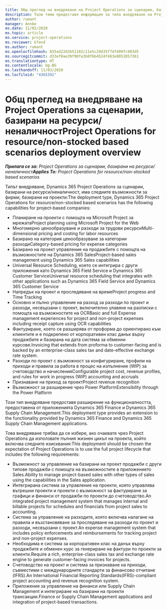 ```yaml
---
title: Общ преглед на внедряване на Project Operations за сценарии, базирани на ресурси/неналичност
description: Тази тема предоставя информация за типа внедряване на Project Operations за сценарии, базирани на ресурси/неналичност.
author: rumant
manager: Annbe
ms.date: 11/02/2020
ms.topic: article
ms.service: project-operations
ms.reviewer: kfend
ms.author: rumant
ms.openlocfilehash: 035ad22d2b51182c11e5c29d35f74f499fc903d5
ms.sourcegitcommit: d33ef0ae39f90fe3b0f6b4524f483e8052057361
ms.translationtype: HT
ms.contentlocale: bg-BG
ms.lasthandoff: 11/03/2020
ms.locfileid: "4365391"
---
```

# <a name="project-operations-for-resourcenon-stocked-based-scenarios-deployment-overview"></a><span data-ttu-id="a0ee2-103">Общ преглед на внедряване на Project Operations за сценарии, базирани на ресурси/неналичност</span><span class="sxs-lookup"><span data-stu-id="a0ee2-103">Project Operations for resource/non-stocked based scenarios deployment overview</span></span>

<span data-ttu-id="a0ee2-104">_**Прилага се за:** Project Operations за сценарии, базирани на ресурси/неналичност_</span><span class="sxs-lookup"><span data-stu-id="a0ee2-104">_**Applies To:** Project Operations for resource/non-stocked based scenarios_</span></span>

<span data-ttu-id="a0ee2-105">Типът внедряване, Dynamics 365 Project Operations за сценарии, базирани на ресурси/неналичност, има следните възможности за фирми, базирани на проекти:</span><span class="sxs-lookup"><span data-stu-id="a0ee2-105">The deployment type, Dynamics 365 Project Operations for resource/non-stocked based scenarios has the following capabilities for project-based companies:</span></span>

- <span data-ttu-id="a0ee2-106">Планиране на проекти с помощта на Microsoft Project за мрежата</span><span class="sxs-lookup"><span data-stu-id="a0ee2-106">Project planning using Microsoft Project for the Web</span></span>
- <span data-ttu-id="a0ee2-107">Многомерно ценообразуване и разходи за трудови ресурси</span><span class="sxs-lookup"><span data-stu-id="a0ee2-107">Multi-dimensional pricing and costing for labor resources</span></span>
- <span data-ttu-id="a0ee2-108">Базирано на категория ценообразуване за категории разходи</span><span class="sxs-lookup"><span data-stu-id="a0ee2-108">Category-based pricing for expense categories</span></span>
- <span data-ttu-id="a0ee2-109">Базирано на проект управление на продажбите с помощта на възможностите на Dynamics 365 Sales</span><span class="sxs-lookup"><span data-stu-id="a0ee2-109">Project-based sales management using Dynamics 365 Sales capabilities</span></span>
- <span data-ttu-id="a0ee2-110">Universal Resource Scheduling, което се интегрира с други приложения като Dynamics 365 Field Service и Dynamics 365 Customer Service</span><span class="sxs-lookup"><span data-stu-id="a0ee2-110">Universal resource scheduling that integrates with other applications such as Dynamics 365 Field Service and Dynamics 365 Customer Service</span></span>
- <span data-ttu-id="a0ee2-111">Напредък на проект и проследяване на време</span><span class="sxs-lookup"><span data-stu-id="a0ee2-111">Project progress and Time Tracking</span></span>
- <span data-ttu-id="a0ee2-112">Основно и пълно управление на разход за разходи по проект и разходи, несвързани с проект, включително улавяне на разписки с помощта на възможностите на OCR</span><span class="sxs-lookup"><span data-stu-id="a0ee2-112">Basic and full Expense management experiences for project and non-project expenses including receipt capture using OCR capabilities</span></span>
- <span data-ttu-id="a0ee2-113">Фактуриране, което се разширява от проформа до ориентирано към клиентите и е подкрепено от корпоративен клас данък върху продажбите и базирана на дата система за обменни курсове.</span><span class="sxs-lookup"><span data-stu-id="a0ee2-113">Invoicing that extends from proforma to customer-facing and is backed by an enterprise-class sales tax and date-effective exchange rate system.</span></span>
- <span data-ttu-id="a0ee2-114">Разходи по проект с възможност за конфигуриране, профили на приходи и правила за работа в процес на изпълнение (WIP) за счетоводство и начисления</span><span class="sxs-lookup"><span data-stu-id="a0ee2-114">Configurable project cost, revenue profiles, and rules for work in progress (WIP) accounting and accruals</span></span>
- <span data-ttu-id="a0ee2-115">Признаване на приход за проект</span><span class="sxs-lookup"><span data-stu-id="a0ee2-115">Project revenue recognition</span></span>
- <span data-ttu-id="a0ee2-116">Възможност за разширение чрез Power Platform</span><span class="sxs-lookup"><span data-stu-id="a0ee2-116">Extensibility through the Power Platform</span></span>

<span data-ttu-id="a0ee2-117">Този тип внедряване предоставя разширение на функционалността, предоставена от приложенията Dynamics 365 Finance и Dynamics 365 Supply Chain Management.</span><span class="sxs-lookup"><span data-stu-id="a0ee2-117">This deployment type provides an extension to the functionality provided by Dynamics 365 Finance and Dynamics 365 Supply Chain Management applications.</span></span>

<span data-ttu-id="a0ee2-118">Това внедряване трябва да се избере, ако очаквате чрез Project Operations да използвате пълния жизнен цикъл на проекта, който включва следните изисквания:</span><span class="sxs-lookup"><span data-stu-id="a0ee2-118">This deployment should be chosen the expectation of Project Operations is to use the full project lifecycle that includes the following requirements:</span></span>

- <span data-ttu-id="a0ee2-119">Възможност за управление на базирани на проект продажби с други типове продажби с помощта на възможностите в приложението Sales.</span><span class="sxs-lookup"><span data-stu-id="a0ee2-119">Ability to manage project-based sales with other types of sales using the capabilities in the Sales application.</span></span>
- <span data-ttu-id="a0ee2-120">Интегрирана система за управление на проекти, която управлява вътрешни проекти и проекти с възможност за фактуриране за графици и финанси от продажби по проекти до счетоводство.</span><span class="sxs-lookup"><span data-stu-id="a0ee2-120">An integrated project management system that manages internal and billable projects for schedules and financials from project sales to accounting.</span></span>
- <span data-ttu-id="a0ee2-121">Система за управление на разходите, която включва налагане на правила и възстановяване за проследяване на разходи по проект и разходи, несвързани с проект.</span><span class="sxs-lookup"><span data-stu-id="a0ee2-121">An expense management system that includes policy enforcements and reimbursements for tracking project and non-project expenses.</span></span>
- <span data-ttu-id="a0ee2-122">Необходима е система за корпоративен клас на данък върху продажбите и обменен курс за генериране на фактури по проекти за клиенти.</span><span class="sxs-lookup"><span data-stu-id="a0ee2-122">Require a rich, enterprise-class sales tax and exchange rate engine to generate customer-facing invoices for projects.</span></span>
- <span data-ttu-id="a0ee2-123">Счетоводство на проект и система за признаване на приходи, съвместими с международните стандарти за финансово отчитане (IFRS).</span><span class="sxs-lookup"><span data-stu-id="a0ee2-123">An International Financial Reporting Standards(IFRS)-compliant project accounting and revenue recognition system.</span></span>
- <span data-ttu-id="a0ee2-124">Приложения за управление на финанси или Supply Chain Management и интегриране на базирани на проекти трансакции.</span><span class="sxs-lookup"><span data-stu-id="a0ee2-124">Finance or Supply Chain Management applications and integration of project-based transactions.</span></span>
